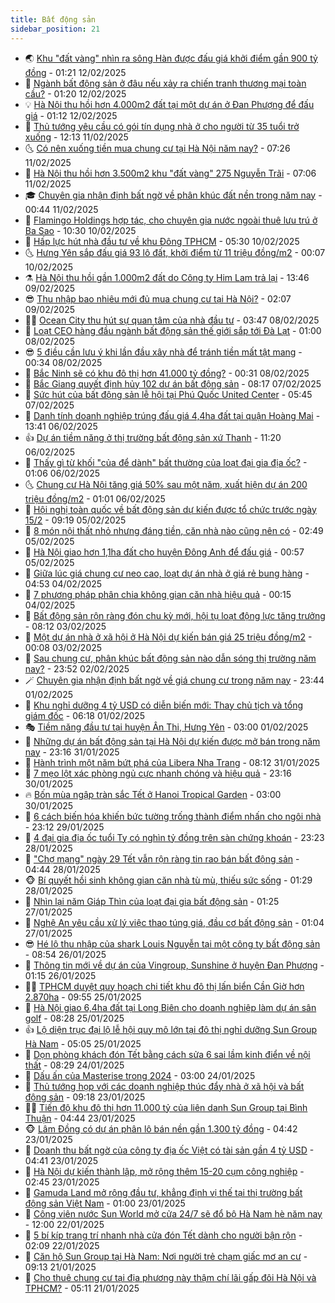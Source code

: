 ```yaml
---
title: Bất động sản
sidebar_position: 21
---
```


<!-- dantri-bat-dong-san:START -->
- 🌏 [Khu &quot;đất vàng&quot; nhìn ra sông Hàn được đấu giá khởi điểm gần 900 tỷ đồng](https://dantri.com.vn/bat-dong-san/khu-dat-vang-nhin-ra-song-han-duoc-dau-gia-khoi-diem-gan-900-ty-dong-20241220135702123.htm) - 01:21 12/02/2025
- 👹 [Ngành bất động sản ở đâu nếu xảy ra chiến tranh thương mại toàn cầu?](https://dantri.com.vn/bat-dong-san/nganh-bat-dong-san-o-dau-neu-xay-ra-chien-tranh-thuong-mai-toan-cau-20250211171158389.htm) - 01:20 12/02/2025
- 💡 [Hà Nội thu hồi hơn 4.000m2 đất tại một dự án ở Đan Phượng để đấu giá](https://dantri.com.vn/bat-dong-san/ha-noi-thu-hoi-hon-4000m2-dat-tai-mot-du-an-o-dan-phuong-de-dau-gia-20250212015649271.htm) - 01:12 12/02/2025
- 🌋 [Thủ tướng yêu cầu có gói tín dụng nhà ở cho người từ 35 tuổi trở xuống](https://dantri.com.vn/bat-dong-san/thu-tuong-yeu-cau-co-goi-tin-dung-nha-o-cho-nguoi-tu-35-tuoi-tro-xuong-20250211171031852.htm) - 12:13 11/02/2025
- 🌜 [Có nên xuống tiền mua chung cư tại Hà Nội năm nay?](https://dantri.com.vn/bat-dong-san/co-nen-xuong-tien-mua-chung-cu-tai-ha-noi-nam-nay-20250211132854405.htm) - 07:26 11/02/2025
- 💃 [Hà Nội thu hồi hơn 3.500m2 khu &quot;đất vàng&quot; 275 Nguyễn Trãi](https://dantri.com.vn/bat-dong-san/ha-noi-thu-hoi-hon-3500m2-khu-dat-vang-275-nguyen-trai-20250211125852299.htm) - 07:06 11/02/2025
- 🎓 [Chuyên gia nhận định bất ngờ về phân khúc đất nền trong năm nay](https://dantri.com.vn/bat-dong-san/chuyen-gia-nhan-dinh-bat-ngo-ve-phan-khuc-dat-nen-trong-nam-nay-20250211040430015.htm) - 00:44 11/02/2025
- 🌝 [Flamingo Holdings hợp tác, cho chuyên gia nước ngoài thuê lưu trú ở Ba Sao](https://dantri.com.vn/bat-dong-san/flamingo-holdings-hop-tac-cho-chuyen-gia-nuoc-ngoai-thue-luu-tru-o-ba-sao-20250210165230328.htm) - 10:30 10/02/2025
- 🧐 [Hấp lực hút nhà đầu tư về khu Đông TPHCM](https://dantri.com.vn/bat-dong-san/hap-luc-hut-nha-dau-tu-ve-khu-dong-tphcm-20250210120814587.htm) - 05:30 10/02/2025
- 🌜 [Hưng Yên sắp đấu giá 93 lô đất, khởi điểm từ 11 triệu đồng/m2](https://dantri.com.vn/bat-dong-san/hung-yen-sap-dau-gia-93-lo-dat-khoi-diem-tu-11-trieu-dongm2-20250210014232211.htm) - 00:07 10/02/2025
- ⚗️ [Hà Nội thu hồi gần 1.000m2 đất do Công ty Him Lam trả lại](https://dantri.com.vn/bat-dong-san/ha-noi-thu-hoi-gan-1000m2-dat-do-cong-ty-him-lam-tra-lai-20250209193900239.htm) - 13:46 09/02/2025
- 😎 [Thu nhập bao nhiêu mới đủ mua chung cư tại Hà Nội?](https://dantri.com.vn/bat-dong-san/thu-nhap-bao-nhieu-moi-du-mua-chung-cu-tai-ha-noi-20250209012702823.htm) - 02:07 09/02/2025
- 🧑‍🏫 [Ocean City thu hút sự quan tâm của nhà đầu tư](https://dantri.com.vn/bat-dong-san/ocean-city-thu-hut-su-quan-tam-cua-nha-dau-tu-20250208102655988.htm) - 03:47 08/02/2025
- 💪 [Loạt CEO hàng đầu ngành bất động sản thế giới sắp tới Đà Lạt](https://dantri.com.vn/bat-dong-san/loat-ceo-hang-dau-nganh-bat-dong-san-the-gioi-sap-toi-da-lat-20250207234215454.htm) - 01:00 08/02/2025
- 😎 [5 điều cần lưu ý khi lần đầu xây nhà để tránh tiền mất tật mang](https://dantri.com.vn/bat-dong-san/5-dieu-can-luu-y-khi-lan-dau-xay-nha-de-tranh-tien-mat-tat-mang-20250207150356404.htm) - 00:34 08/02/2025
- 🧠 [Bắc Ninh sẽ có khu đô thị hơn 41.000 tỷ đồng?](https://dantri.com.vn/bat-dong-san/bac-ninh-se-co-khu-do-thi-hon-41000-ty-dong-20250208021940722.htm) - 00:31 08/02/2025
- 🧰 [Bắc Giang quyết định hủy 102 dự án bất động sản](https://dantri.com.vn/bat-dong-san/bac-giang-quyet-dinh-huy-102-du-an-bat-dong-san-20250207145355581.htm) - 08:17 07/02/2025
- 🤩 [Sức hút của bất động sản lễ hội tại Phú Quốc United Center](https://dantri.com.vn/bat-dong-san/suc-hut-cua-bat-dong-san-le-hoi-tai-phu-quoc-united-center-20250207121128656.htm) - 05:45 07/02/2025
- 🦆 [Danh tính doanh nghiệp trúng đấu giá 4,4ha đất tại quận Hoàng Mai](https://dantri.com.vn/bat-dong-san/danh-tinh-doanh-nghiep-trung-dau-gia-44ha-dat-tai-quan-hoang-mai-20250206165056155.htm) - 13:41 06/02/2025
- 👍 [Dự án tiềm năng ở thị trường bất động sản xứ Thanh](https://dantri.com.vn/bat-dong-san/du-an-tiem-nang-o-thi-truong-bat-dong-san-xu-thanh-20250206174221105.htm) - 11:20 06/02/2025
- 🙉 [Thấy gì từ khối &quot;của để dành&quot; bất thường của loạt đại gia địa ốc?](https://dantri.com.vn/bat-dong-san/thay-gi-tu-khoi-cua-de-danh-bat-thuong-cua-loat-dai-gia-dia-oc-20250205153123390.htm) - 01:06 06/02/2025
- 🌜 [Chung cư Hà Nội tăng giá 50% sau một năm, xuất hiện dự án 200 triệu đồng/m2](https://dantri.com.vn/bat-dong-san/chung-cu-ha-noi-tang-gia-50-sau-mot-nam-xuat-hien-du-an-200-trieu-dongm2-20250206024302570.htm) - 01:01 06/02/2025
- 🌋 [Hội nghị toàn quốc về bất động sản dự kiến được tổ chức trước ngày 15/2](https://dantri.com.vn/bat-dong-san/hoi-nghi-toan-quoc-ve-bat-dong-san-du-kien-duoc-to-chuc-truoc-ngay-152-20250205161059637.htm) - 09:19 05/02/2025
- 🥰 [8 món nội thất nhỏ nhưng đáng tiền, căn nhà nào cũng nên có](https://dantri.com.vn/bat-dong-san/8-mon-noi-that-nho-nhung-dang-tien-can-nha-nao-cung-nen-co-20250204143748222.htm) - 02:49 05/02/2025
- 💯 [Hà Nội giao hơn 1,1ha đất cho huyện Đông Anh để đấu giá](https://dantri.com.vn/bat-dong-san/ha-noi-giao-hon-11ha-dat-cho-huyen-dong-anh-de-dau-gia-20250205030712387.htm) - 00:57 05/02/2025
- 🤩 [Giữa lúc giá chung cư neo cao, loạt dự án nhà ở giá rẻ bung hàng](https://dantri.com.vn/bat-dong-san/giua-luc-gia-chung-cu-neo-cao-loat-du-an-nha-o-gia-re-bung-hang-20250203160022453.htm) - 04:53 04/02/2025
- 💄 [7 phương pháp phân chia không gian căn nhà hiệu quả](https://dantri.com.vn/bat-dong-san/7-phuong-phap-phan-chia-khong-gian-can-nha-hieu-qua-20250203155445166.htm) - 00:15 04/02/2025
- 🦍 [Bất động sản rộn ràng đón chu kỳ mới, hội tụ loạt động lực tăng trưởng](https://dantri.com.vn/bat-dong-san/bat-dong-san-ron-rang-don-chu-ky-moi-hoi-tu-loat-dong-luc-tang-truong-20250124095548384.htm) - 08:12 03/02/2025
- 🎡 [Một dự án nhà ở xã hội ở Hà Nội dự kiến bán giá 25 triệu đồng/m2](https://dantri.com.vn/bat-dong-san/mot-du-an-nha-o-xa-hoi-o-ha-noi-du-kien-ban-gia-25-trieu-dongm2-20250203021908214.htm) - 00:08 03/02/2025
- 🐎 [Sau chung cư, phân khúc bất động sản nào dẫn sóng thị trường năm nay?](https://dantri.com.vn/bat-dong-san/sau-chung-cu-phan-khuc-bat-dong-san-nao-dan-song-thi-truong-nam-nay-20250124151913381.htm) - 23:52 02/02/2025
- 🪄 [Chuyên gia nhận định bất ngờ về giá chung cư trong năm nay](https://dantri.com.vn/bat-dong-san/chuyen-gia-nhan-dinh-bat-ngo-ve-gia-chung-cu-trong-nam-nay-20250201202144681.htm) - 23:44 01/02/2025
- 💼 [Khu nghỉ dưỡng 4 tỷ USD có diễn biến mới: Thay chủ tịch và tổng giám đốc](https://dantri.com.vn/bat-dong-san/khu-nghi-duong-4-ty-usd-co-dien-bien-moi-thay-chu-tich-va-tong-giam-doc-20250130114221954.htm) - 06:18 01/02/2025
- 🎭 [Tiềm năng đầu tư tại huyện Ân Thi, Hưng Yên](https://dantri.com.vn/bat-dong-san/tiem-nang-dau-tu-tai-huyen-an-thi-hung-yen-20250126141352837.htm) - 03:00 01/02/2025
- 🐻 [Những dự án bất động sản tại Hà Nội dự kiến được mở bán trong năm nay](https://dantri.com.vn/bat-dong-san/nhung-du-an-bat-dong-san-tai-ha-noi-du-kien-duoc-mo-ban-trong-nam-nay-20250128182840183.htm) - 23:16 31/01/2025
- 💃 [Hành trình một năm bứt phá của Libera Nha Trang](https://dantri.com.vn/bat-dong-san/hanh-trinh-mot-nam-but-pha-cua-libera-nha-trang-20250201152207017.htm) - 08:12 31/01/2025
- 🦣 [7 mẹo lột xác phòng ngủ cực nhanh chóng và hiệu quả](https://dantri.com.vn/bat-dong-san/7-meo-lot-xac-phong-ngu-cuc-nhanh-chong-va-hieu-qua-20250130121218367.htm) - 23:16 30/01/2025
- 🔥 [Bốn mùa ngập tràn sắc Tết ở Hanoi Tropical Garden](https://dantri.com.vn/bat-dong-san/bon-mua-ngap-tran-sac-tet-o-hanoi-tropical-garden-20250121154111375.htm) - 03:00 30/01/2025
- 🤩 [6 cách biến hóa khiến bức tường trống thành điểm nhấn cho ngôi nhà](https://dantri.com.vn/bat-dong-san/6-cach-bien-hoa-khien-buc-tuong-trong-thanh-diem-nhan-cho-ngoi-nha-20250129112030823.htm) - 23:12 29/01/2025
- 🥳 [4 đại gia địa ốc tuổi Tỵ có nghìn tỷ đồng trên sàn chứng khoán](https://dantri.com.vn/bat-dong-san/4-dai-gia-dia-oc-tuoi-ty-co-nghin-ty-dong-tren-san-chung-khoan-20250126122318360.htm) - 23:23 28/01/2025
- 🤗 [&quot;Chợ mạng&quot; ngày 29 Tết vẫn rộn ràng tin rao bán bất động sản](https://dantri.com.vn/bat-dong-san/cho-mang-ngay-29-tet-van-ron-rang-tin-rao-ban-bat-dong-san-20250128113302980.htm) - 04:44 28/01/2025
- 🐵 [Bí quyết hồi sinh không gian căn nhà tù mù, thiếu sức sống](https://dantri.com.vn/bat-dong-san/bi-quyet-hoi-sinh-khong-gian-can-nha-tu-mu-thieu-suc-song-20250124160316782.htm) - 01:29 28/01/2025
- 🤖 [Nhìn lại năm Giáp Thìn của loạt đại gia bất động sản](https://dantri.com.vn/bat-dong-san/nhin-lai-nam-giap-thin-cua-loat-dai-gia-bat-dong-san-20250125212202562.htm) - 01:25 27/01/2025
- 👺 [Nghệ An yêu cầu xử lý việc thao túng giá, đầu cơ bất động sản](https://dantri.com.vn/bat-dong-san/nghe-an-yeu-cau-xu-ly-viec-thao-tung-gia-dau-co-bat-dong-san-20250127014322036.htm) - 01:04 27/01/2025
- 😎 [Hé lộ thu nhập của shark Louis Nguyễn tại một công ty bất động sản](https://dantri.com.vn/bat-dong-san/he-lo-thu-nhap-cua-shark-louis-nguyen-tai-mot-cong-ty-bat-dong-san-20250126101003058.htm) - 08:54 26/01/2025
- 🤠 [Thông tin mới về dự án của Vingroup, Sunshine ở huyện Đan Phượng](https://dantri.com.vn/bat-dong-san/thong-tin-moi-ve-du-an-cua-vingroup-sunshine-o-huyen-dan-phuong-20250126013217858.htm) - 01:15 26/01/2025
- 👨‍🏫 [TPHCM duyệt quy hoạch chi tiết khu đô thị lấn biển Cần Giờ hơn 2.870ha](https://dantri.com.vn/bat-dong-san/tphcm-duyet-quy-hoach-chi-tiet-khu-do-thi-lan-bien-can-gio-hon-2870ha-20250125160601002.htm) - 09:55 25/01/2025
- 🧰 [Hà Nội giao 6,4ha đất tại Long Biên cho doanh nghiệp làm dự án sân golf](https://dantri.com.vn/bat-dong-san/ha-noi-giao-64ha-dat-tai-long-bien-cho-doanh-nghiep-lam-du-an-san-golf-20250125143502941.htm) - 08:28 25/01/2025
- 👍 [Lộ diện trục đại lộ lễ hội quy mô lớn tại đô thị nghỉ dưỡng Sun Group Hà Nam](https://dantri.com.vn/bat-dong-san/lo-dien-truc-dai-lo-le-hoi-quy-mo-lon-tai-do-thi-nghi-duong-sun-group-ha-nam-20250125113752174.htm) - 05:05 25/01/2025
- 🌈 [Dọn phòng khách đón Tết bằng cách sửa 6 sai lầm kinh điển về nội thất](https://dantri.com.vn/bat-dong-san/don-phong-khach-don-tet-bang-cach-sua-6-sai-lam-kinh-dien-ve-noi-that-20250124104327998.htm) - 08:29 24/01/2025
- 🐲 [Dấu ấn của Masterise trong 2024](https://dantri.com.vn/bat-dong-san/dau-an-cua-masterise-trong-2024-20250124091611411.htm) - 03:00 24/01/2025
- 💄 [Thủ tướng họp với các doanh nghiệp thúc đẩy nhà ở xã hội và bất động sản](https://dantri.com.vn/bat-dong-san/thu-tuong-hop-voi-cac-doanh-nghiep-thuc-day-nha-o-xa-hoi-va-bat-dong-san-20250123161056553.htm) - 09:18 23/01/2025
- 👨‍🏫 [Tiến độ khu đô thị hơn 11.000 tỷ của liên danh Sun Group tại Bình Thuận](https://dantri.com.vn/bat-dong-san/tien-do-khu-do-thi-hon-11000-ty-cua-lien-danh-sun-group-tai-binh-thuan-20250122053109493.htm) - 04:44 23/01/2025
- 🐵 [Lâm Đồng có dự án phân lô bán nền gần 1.300 tỷ đồng](https://dantri.com.vn/bat-dong-san/lam-dong-co-du-an-phan-lo-ban-nen-gan-1300-ty-dong-20250121181643202.htm) - 04:42 23/01/2025
- 🎉 [Doanh thu bất ngờ của công ty địa ốc Việt có tài sản gần 4 tỷ USD](https://dantri.com.vn/bat-dong-san/doanh-thu-bat-ngo-cua-cong-ty-dia-oc-viet-co-tai-san-gan-4-ty-usd-20250123111323573.htm) - 04:41 23/01/2025
- 💫 [Hà Nội dự kiến thành lập, mở rộng thêm 15-20 cụm công nghiệp](https://dantri.com.vn/bat-dong-san/ha-noi-du-kien-thanh-lap-mo-rong-them-15-20-cum-cong-nghiep-20250123072407086.htm) - 02:45 23/01/2025
- 🦄 [Gamuda Land mở rộng đầu tư, khẳng định vị thế tại thị trường bất động sản Việt Nam](https://dantri.com.vn/bat-dong-san/gamuda-land-mo-rong-dau-tu-khang-dinh-vi-the-tai-thi-truong-bat-dong-san-viet-nam-20250122190230064.htm) - 01:00 23/01/2025
- 🌮 [Công viên nước Sun World mở cửa 24/7 sẽ đổ bộ Hà Nam hè năm nay](https://dantri.com.vn/bat-dong-san/cong-vien-nuoc-sun-world-mo-cua-247-se-do-bo-ha-nam-he-nam-nay-20250122174249256.htm) - 12:00 22/01/2025
- 💯 [5 bí kíp trang trí nhanh nhà cửa đón Tết dành cho người bận rộn](https://dantri.com.vn/bat-dong-san/5-bi-kip-trang-tri-nhanh-nha-cua-don-tet-danh-cho-nguoi-ban-ron-20250122080955097.htm) - 02:09 22/01/2025
- 🌊 [Căn hộ Sun Group tại Hà Nam: Nơi người trẻ chạm giấc mơ an cư](https://dantri.com.vn/bat-dong-san/can-ho-sun-group-tai-ha-nam-noi-nguoi-tre-cham-giac-mo-an-cu-20250121135623823.htm) - 09:13 21/01/2025
- 🤖 [Cho thuê chung cư tại địa phương này thậm chí lãi gấp đôi Hà Nội và TPHCM?](https://dantri.com.vn/bat-dong-san/cho-thue-chung-cu-tai-dia-phuong-nay-tham-chi-lai-gap-doi-ha-noi-va-tphcm-20250121110542977.htm) - 05:11 21/01/2025<!-- dantri-bat-dong-san:END -->
